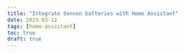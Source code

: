 ```yaml
---
title: "Integrate Sonnen batteries with Home Assistant"
date: 2023-03-12
tags: [home-assistant]
toc: true
draft: true
---
```


